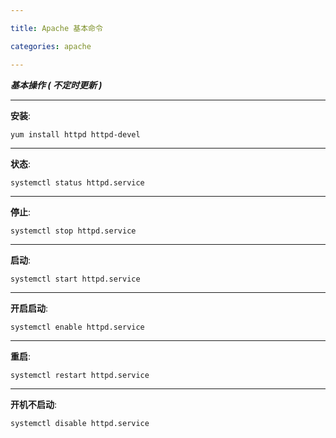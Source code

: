```yaml
---

title: Apache 基本命令

categories: apache

---
```


**_基本操作 ( 不定时更新 )_**

---

**安装**: 

`yum install httpd httpd-devel`

---

**状态**: 

`systemctl status httpd.service`

---

**停止**: 

`systemctl stop httpd.service`

---

**启动**: 

`systemctl start httpd.service`

---

**开启启动**: 

`systemctl enable httpd.service`

---

**重启**: 

`systemctl restart httpd.service`

---

**开机不启动**: 

`systemctl disable httpd.service`